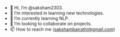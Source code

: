 - 👋 Hi, I’m @saksham2303.
- 👀 I’m interested in learning new technologies.
- 🌱 I’m currently learning NLP.
- 💞️ I’m looking to collaborate on projects.
- 📫 How to reach me (sakshambairathi@gmail.com)

<!---
saksham2303/saksham2303 is a ✨ special ✨ repository because its `README.md` (this file) appears on your GitHub profile.
You can click the Preview link to take a look at your changes.
--->
